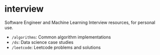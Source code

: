 # interview

Software Engineer and Machine Learning Interview resources, for personal use.
- `/algorithms`: Common algorithm implementations
- `/ds`: Data science case studies
- `/leetcode`: Leetcode problems and solutions
